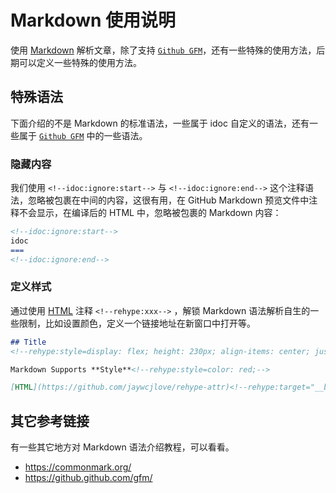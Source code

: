 Markdown 使用说明
===

使用 [Markdown](https://github.github.com/gfm/)<!--rehype:target="__blank"--> 解析文章，除了支持 [`Github GFM`](https://github.github.com/gfm/)<!--rehype:target="__blank"-->，还有一些特殊的使用方法，后期可以定义一些特殊的使用方法。

## 特殊语法

下面介绍的不是 Markdown 的标准语法，一些属于 idoc 自定义的语法，还有一些属于 [`Github GFM`](https://github.github.com/gfm/) 中的一些语法。

### 隐藏内容

我们使用 `<!--idoc:ignore:start-->`<!--rehype:style=background: #7ee787; color: #333;--> 与 `<!--idoc:ignore:end-->`<!--rehype:style=background: #7ee787; color: #333;--> 这个注释语法，忽略被包裹在中间的内容，这很有用，在 GitHub Markdown 预览文件中注释不会显示，在编译后的 HTML 中，忽略被包裹的 Markdown 内容：

```markdown
<!--idoc:ignore:start-->
idoc
===
<!--idoc:ignore:end-->
```

### 定义样式

通过使用 [HTML](https://github.com/jaywcjlove/rehype-attr)<!--rehype:target="__blank"--> 注释 `<!--rehype:xxx-->`<!--rehype:style=color: #070707; background: #ffef66cc;--> ，解锁 Markdown 语法解析自生的一些限制，比如设置颜色，定义一个链接地址在新窗口中打开等。

```markdown
## Title
<!--rehype:style=display: flex; height: 230px; align-items: center; justify-content: center; font-size: 38px;-->

Markdown Supports **Style**<!--rehype:style=color: red;-->

[HTML](https://github.com/jaywcjlove/rehype-attr)<!--rehype:target="__blank"-->
```

## 其它参考链接

有一些其它地方对 Markdown 语法介绍教程，可以看看。

- https://commonmark.org/
- https://github.github.com/gfm/
